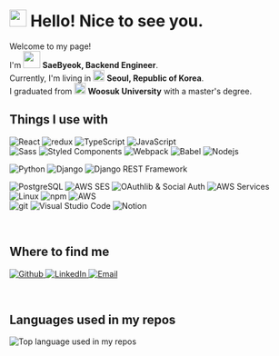 <h1> <a href="https://www.gautamkrishnar.com/"><img src="https://media.giphy.com/media/hvRJCLFzcasrR4ia7z/giphy.gif" width="30"></a> Hello! Nice to see you. </h1>

<p>
Welcome to my page! <br/>
  I'm <img src="https://emojis.slackmojis.com/emojis/images/1531849430/4246/blob-sunglasses.gif?1531849430" width="30"/>  <b>SaeByeok, Backend Engineer</b>. <br />
  Currently, I'm living in <img src="https://cdn-icons-png.flaticon.com/512/197/197582.png" width="20"/> <b> Seoul, Republic of Korea</b>.<br />
  I graduated from <img src="https://cdn-icons-png.flaticon.com/512/167/167707.png" width="20" /> <b>Woosuk University</b> with a master's degree.
</p>


<h2> Things I use with </h2>
<p>
  <img alt="React" src="https://img.shields.io/badge/-React-45b8d8?style=flat-square&logo=react&logoColor=white" />
  <img alt="redux" src="https://img.shields.io/badge/-Redux-8DD6F9?style=flat-square&logo=redux&logoColor=white" />
  <img alt="TypeScript" src="https://img.shields.io/badge/-TypeScript-007ACC?style=flat-square&logo=typescript&logoColor=white" />
  <img alt="JavaScript" src="https://img.shields.io/badge/-JavaScript-F7DF1E?style=flat-square&logo=javascript&logoColor=black" />

  </br>

  <img alt="Sass" src="https://img.shields.io/badge/-Sass-2088FF?style=flat-square&logo=sass&logoColor=white" />
  <img alt="Styled Components" src="https://img.shields.io/badge/-Styled_Components-1a73e8?style=flat-square&logo=styled-components&logoColor=white" />
  <img alt="Webpack" src="https://img.shields.io/badge/-Webpack-007ACC?style=flat-square&logo=webpack&logoColor=white" /> 
  <img alt="Babel" src="https://img.shields.io/badge/-Babel-F9DC3E?style=flat-square&logo=babel&logoColor=black" />
  <img alt="Nodejs" src="https://img.shields.io/badge/-Nodejs-430098?style=flat-square&logo=Node.js&logoColor=white" />
</p>

<p>
<img alt="Python" src="https://img.shields.io/badge/-Python-3776AB?style=flat-square&logo=python&logoColor=white" />
  <img alt="Django" src="https://img.shields.io/badge/-Django-092E20?style=flat-square&logo=django&logoColor=white" />
  <img alt="Django REST Framework" src="https://img.shields.io/badge/-DRF-009688?style=flat-square&logo=django&logoColor=white" />
</p>

<p>
<img alt="PostgreSQL" src="https://img.shields.io/badge/-PostgreSQL-336791?style=flat-square&logo=postgresql&logoColor=white" />
  <img alt="AWS SES" src="https://img.shields.io/badge/-AWS_SES-FF9900?style=flat-square&logo=amazon-aws&logoColor=white" />
  <img alt="OAuthlib & Social Auth" src="https://img.shields.io/badge/-OAuthlib-4285F4?style=flat-square&logo=oauth&logoColor=white" />
  <img alt="AWS Services" src="https://img.shields.io/badge/-AWS-232F3E?style=flat-square&logo=amazon-aws&logoColor=white" />
  <img alt="Linux" src="https://img.shields.io/badge/-Linux-FCC624?style=flat-square&logo=linux&logoColor=black" />
  <img alt="npm" src="https://img.shields.io/badge/-NPM-CB3837?style=flat-square&logo=npm&logoColor=white" />
  <img alt="AWS" src="https://img.shields.io/badge/-AWS-F05032?style=flat-square&logo=Amazon AWS&logoColor=white" />

  </br>
  <img alt="git" src="https://img.shields.io/badge/-Git-FB542B?style=flat-square&logo=git&logoColor=white" />
  <img alt="Visual Studio Code" src="https://img.shields.io/badge/-Visual Studio Code-F9A03C?style=flat-square&logo=Visual Studio Code&logoColor=white"/>
  <img alt="Notion" src="https://img.shields.io/badge/-Notion-F7B93E?style=flat-square&logo=Notion&logoColor=white" />
</p>

<br />

<h2> Where to find me </h2>
<p>
  <a href="https://github.com/FitCoderOfficial" target="_blank">
    <img alt="Github" src="https://img.shields.io/badge/GitHub-%2312100E.svg?&style=for-the-badge&logo=Github&logoColor=white" />
  </a> 
  <a href="https://www.linkedin.com/in/saebyeok-shin-36b011265/" target="_blank">
    <img alt="LinkedIn" src="https://img.shields.io/badge/linkedin-%230077B5.svg?&style=for-the-badge&logo=linkedin&logoColor=white" />
  </a> 
  <a href="toqur1219@naver.com" title="dev_seung2@naver.com">
    <img alt="Email" src="https://img.shields.io/badge/Email-%2312100E.svg?&style=for-the-badge&logo=Mail.Ru&logoColor=white" />
  </a> 
</p>

<br />

<div >
  <h2>Languages used in my repos </h2>
  <p>
    <!-- ![FitCoderOfficial GitHub stats](https://github-readme-stats.vercel.app/api?username=FitCoderOfficial&show_icons=true&theme=dracula&hide=stars,issues) -->


  <img width="" src="https://github-readme-stats.vercel.app/api/top-langs/?username=FitCoderOfficial&layout=compact&hide_title=1&card_width=300" alt="Top language used in my repos" />
  </p>
</div>